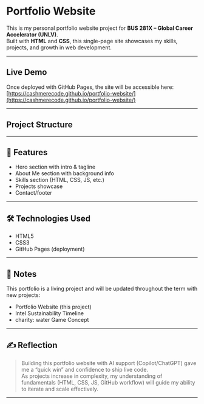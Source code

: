 # Portfolio Website

This is my personal portfolio website project for **BUS 281X – Global Career Accelerator (UNLV)**.  
Built with **HTML** and **CSS**, this single-page site showcases my skills, projects, and growth in web development.  

---

## Live Demo
Once deployed with GitHub Pages, the site will be accessible here:  
[https://cashmerecode.github.io/portfolio-website/](https://cashmerecode.github.io/portfolio-website/)  

---

## Project Structure
---

## 🚀 Features
- Hero section with intro & tagline  
- About Me section with background info  
- Skills section (HTML, CSS, JS, etc.)  
- Projects showcase  
- Contact/footer  

---

## 🛠️ Technologies Used
- HTML5  
- CSS3  
- GitHub Pages (deployment)  

---

## 📌 Notes
This portfolio is a living project and will be updated throughout the term with new projects:
- Portfolio Website (this project)  
- Intel Sustainability Timeline  
- charity: water Game Concept  

---

## ✍️ Reflection
> Building this portfolio website with AI support (Copilot/ChatGPT) gave me a “quick win” and confidence to ship live code.  
> As projects increase in complexity, my understanding of fundamentals (HTML, CSS, JS, GitHub workflow) will guide my ability to iterate and scale effectively.  

---
